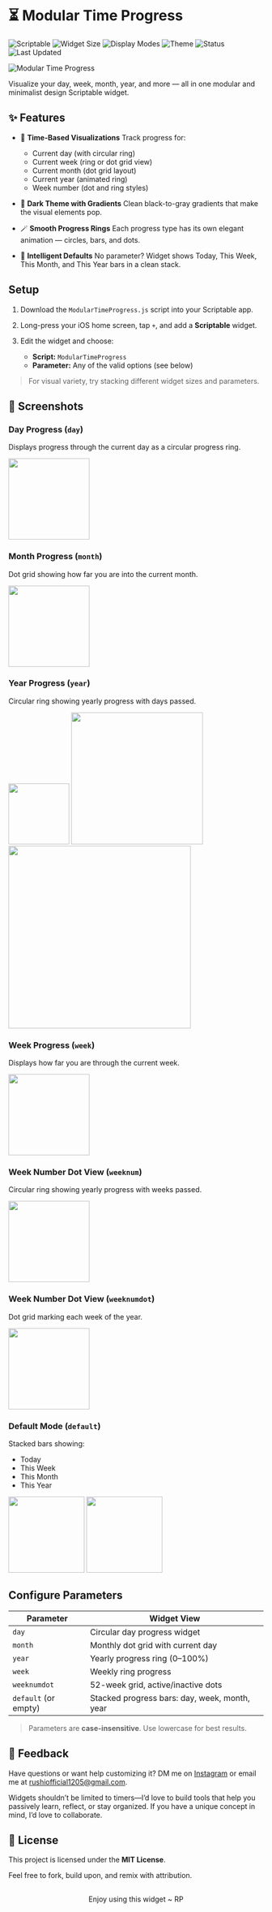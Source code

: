 # ⏳ Modular Time Progress
![Scriptable](https://img.shields.io/badge/Scriptable-Compatible-purple)
![Widget Size](https://img.shields.io/badge/Supports-Small%2C%20Medium%2C%20Large-blue)
![Display Modes](https://img.shields.io/badge/Modes-Alarm%2C%20Day%2C%20Week%2C%20Month%2C%20Year-lightgrey)
![Theme](https://img.shields.io/badge/Theme-Dark%20Gradient-black)
![Status](https://img.shields.io/badge/Status-Stable-brightgreen)
![Last Updated](https://img.shields.io/badge/Updated-June%202025-yellow)

<!-- ![Modular Time Progress](https://raw.githubusercontent.com/rushhiii/Scriptable-IOSWidgets/main/.assets/timeprogress/timeprogress_showcase.png) -->

![Modular Time Progress](https://raw.githubusercontent.com/rushhiii/Scriptable-IOSWidgets/main/.assets/timeprogress/timeprogress_showcase.png)

Visualize your day, week, month, year, and more — all in one modular and minimalist design Scriptable widget.

## ✨ Features

* 📆 **Time-Based Visualizations**
  Track progress for:

  * Current day (with circular ring)
  * Current week (ring or dot grid view)
  * Current month (dot grid layout)
  * Current year (animated ring)
  * Week number (dot and ring styles)

* 🎨 **Dark Theme with Gradients**
  Clean black-to-gray gradients that make the visual elements pop.

* 🪄 **Smooth Progress Rings**
  Each progress type has its own elegant animation — circles, bars, and dots.

* 🧠 **Intelligent Defaults**
  No parameter? Widget shows Today, This Week, This Month, and This Year bars in a clean stack.

## Setup

1. Download the `ModularTimeProgress.js` script into your Scriptable app.
2. Long-press your iOS home screen, tap `+`, and add a **Scriptable** widget.
3. Edit the widget and choose:

   * **Script:** `ModularTimeProgress`
   * **Parameter:** Any of the valid options (see below)

> For visual variety, try stacking different widget sizes and parameters.

## 📸 Screenshots

<!-- 

| <img src="https://raw.githubusercontent.com/rushhiii/Scriptable-IOSWidgets/main/.assets/timeprogress/timeprogress_s_1.png" width="160"/> | <img src="https://raw.githubusercontent.com/rushhiii/Scriptable-IOSWidgets/main/.assets/timeprogress/timeprogress_s_2.png" width="160"/> |
|:--:|:--:|
| <img src="https://raw.githubusercontent.com/rushhiii/Scriptable-IOSWidgets/main/.assets/timeprogress/timeprogress_s_3.png" width="160"/> | <img src="https://raw.githubusercontent.com/rushhiii/Scriptable-IOSWidgets/main/.assets/timeprogress/timeprogress_s_4.png" width="160"/> |
| <img src="https://raw.githubusercontent.com/rushhiii/Scriptable-IOSWidgets/main/.assets/timeprogress/timeprogress_s_5.png" width="160"/> | <img src="https://raw.githubusercontent.com/rushhiii/Scriptable-IOSWidgets/main/.assets/timeprogress/timeprogress_s_6.png" width="160"/> |


| <img src="https://raw.githubusercontent.com/rushhiii/Scriptable-IOSWidgets/main/.assets/timeprogress/timeprogress_m_1.png" width="260"/> | <img src="https://raw.githubusercontent.com/rushhiii/Scriptable-IOSWidgets/main/.assets/timeprogress/timeprogress_m_2.png" width="260"/> |
|:--:|:--:|


| <img src="https://raw.githubusercontent.com/rushhiii/Scriptable-IOSWidgets/main/.assets/timeprogress/timeprogress_l.png" width="360"/> |
|:--:| -->


### Day Progress (`day`)


Displays progress through the current day as a circular progress ring.

<img src="https://raw.githubusercontent.com/rushhiii/Scriptable-IOSWidgets/main/.assets/timeprogress/timeprogress_s_7.png" width="160"/>

### Month Progress (`month`)

Dot grid showing how far you are into the current month.

<!-- ![Month Preview](images/timeProgress/month.png) -->
<img src="https://raw.githubusercontent.com/rushhiii/Scriptable-IOSWidgets/main/.assets/timeprogress/timeprogress_s_2.png" width="160"/>

### Year Progress (`year`)

Circular ring showing yearly progress with days passed.

<!-- ![Year Preview](images/timeProgress/year.png) -->
<img src="https://raw.githubusercontent.com/rushhiii/Scriptable-IOSWidgets/main/.assets/timeprogress/timeprogress_s_1.png" height="120"/> <img src="https://raw.githubusercontent.com/rushhiii/Scriptable-IOSWidgets/main/.assets/timeprogress/timeprogress_m_1.png" width="260"/><br>
<img src="https://raw.githubusercontent.com/rushhiii/Scriptable-IOSWidgets/main/.assets/timeprogress/timeprogress_l.png" width="360"/>

### Week Progress (`week`)

Displays how far you are through the current week.

<!-- ![Week Ring](images/timeProgress/week-ring.png) -->
<img src="https://raw.githubusercontent.com/rushhiii/Scriptable-IOSWidgets/main/.assets/timeprogress/timeprogress_s_5.png" width="160"/>

### Week Number Dot View (`weeknum`)

Circular ring showing yearly progress with weeks passed.

<img src="https://raw.githubusercontent.com/rushhiii/Scriptable-IOSWidgets/main/.assets/timeprogress/timeprogress_s_4.png" width="160"/>

### Week Number Dot View (`weeknumdot`)

Dot grid marking each week of the year.

<!-- ![Week Dot](images/timeProgress/week-dots.png) -->
<img src="https://raw.githubusercontent.com/rushhiii/Scriptable-IOSWidgets/main/.assets/timeprogress/timeprogress_s_3.png" width="160"/>

### Default Mode (`default`)

Stacked bars showing:

* Today
* This Week
* This Month
* This Year

<!-- ![Default Preview](images/timeProgress/default.png) -->
<img src="https://raw.githubusercontent.com/rushhiii/Scriptable-IOSWidgets/main/.assets/timeprogress/timeprogress_m_2.png" height="150"/> <img src="https://raw.githubusercontent.com/rushhiii/Scriptable-IOSWidgets/main/.assets/timeprogress/timeprogress_s_6.png" height="150"/> 



## Configure Parameters

| Parameter            | Widget View                                   |
| -------------------- | --------------------------------------------- |
| `day`                | Circular day progress widget                  |
| `month`              | Monthly dot grid with current day             |
| `year`               | Yearly progress ring (0–100%)                 |
| `week`               | Weekly ring progress                          |
| `weeknumdot`         | 52-week grid, active/inactive dots            |
| `default` (or empty) | Stacked progress bars: day, week, month, year |

> Parameters are **case-insensitive**. Use lowercase for best results.

## 🙌 Feedback

Have questions or want help customizing it? DM me on [Instagram](https://www.instagram.com/the.tirth12) or email me at <rushiofficial1205@gmail.com>.

Widgets shouldn’t be limited to timers—I’d love to build tools that help you passively learn, reflect, or stay organized. If you have a unique concept in mind, I’d love to collaborate.

## 📜 License

This project is licensed under the **MIT License**.

Feel free to fork, build upon, and remix with attribution.

##

<p align="center">
Enjoy using this widget ~ RP
</p>

